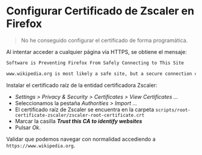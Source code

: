 # Configurar Certificado de Zscaler en Firefox

> No he conseguido configurar el certificado de forma programática.

Al intentar acceder a cualquier página vía HTTPS, se obtiene el mensaje:

```bash
Software is Preventing Firefox From Safely Connecting to This Site

www.wikipedia.org is most likely a safe site, but a secure connection could not be established. This issue is caused by Zscaler Root CA, which is either software on your computer or your network.
```

Instalar el certificado raíz de la entidad certificadora Zscaler:

- *Settings > Privacy & Security > Certificates > View Certificates ...*
- Seleccionamos la pestaña *Authorities > Import ...*
- El certificado raíz de Zscaler se encuentra en la carpeta `scripts/root-certificate-zscaler/zscaler-root-certificate.crt`
- Marcar la casilla ***Trust this CA to identify websites***
- Pulsar *Ok*.

Validar que podemos navegar con normalidad accediendo a `https://www.wikipedia.org`.
